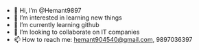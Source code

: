 - 👋 Hi, I’m @Hemant9897
- 👀 I’m interested in learning new things
- 🌱 I’m currently learning github
- 💞️ I’m looking to collaborate on IT companies
- 📫 How to reach me: hemant904540@gmail.com, 9897036397

<!---
Hemant9897/Hemant9897 is a ✨ special ✨ repository because its `README.md` (this file) appears on your GitHub profile.
You can click the Preview link to take a look at your changes.
--->
